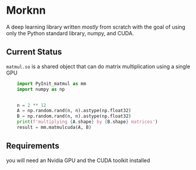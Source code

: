 # Morknn

A deep learning library written _mostly_ from scratch with the goal of using
only the Python standard library, numpy, and CUDA.

## Current Status

`matmul.so` is a shared object that can do matrix multiplication using a single
GPU

```python
    import PyInit_matmul as mm
    import numpy as np


    n = 2 ** 12
    A = np.random.rand(n, n).astype(np.float32)
    B = np.random.rand(n, n).astype(np.float32)
    print(f'multiplying {A.shape} by {B.shape} matrices')
    result = mm.matmulcuda(A, B)
```

## Requirements

you will need an Nvidia GPU and the CUDA toolkit installed


